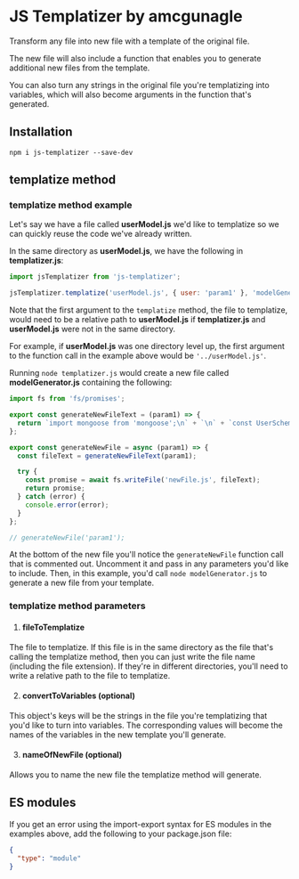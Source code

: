 # JS Templatizer by amcgunagle

Transform any file into new file with a template of the original file.

The new file will also include a function that enables you to generate additional new files from the template.

You can also turn any strings in the original file you're templatizing into variables, which will also become arguments in the function that's generated.

## Installation

`npm i js-templatizer --save-dev`

## templatize method

### templatize method example

Let's say we have a file called **userModel.js** we'd like to templatize so we can quickly reuse the code we've already written.

In the same directory as **userModel.js**, we have the following in **templatizer.js**:

```javascript
import jsTemplatizer from 'js-templatizer';

jsTemplatizer.templatize('userModel.js', { user: 'param1' }, 'modelGenerator');
```

Note that the first argument to the `templatize` method, the file to templatize, would need to be a relative path to **userModel.js** if **templatizer.js** and **userModel.js** were not in the same directory.

For example, if **userModel.js** was one directory level up, the first argument to the function call in the example above would be `'../userModel.js'`.

Running `node templatizer.js` would create a new file called **modelGenerator.js** containing the following:

```javascript
import fs from 'fs/promises';

export const generateNewFileText = (param1) => {
  return `import mongoose from 'mongoose';\n` + `\n` + `const UserSchema = new mongoose.Schema({\n` + `  email: {\n` + `    type: String,\n` + `    required: true,\n` + `  },\n` + `  password: {\n` + `    type: String,\n` + `    required: true,\n` + `  },\n` + `  name: {\n` + `    type: String,\n` + `  },\n` + `  age: {\n` + `    type: Number,\n` + `  },\n` + `});\n` + `\n` + `const User = mongoose.model('${param1}', UserSchema);\n` + `export default User;\n`;
};

export const generateNewFile = async (param1) => {
  const fileText = generateNewFileText(param1);

  try {
    const promise = await fs.writeFile('newFile.js', fileText);
    return promise;
  } catch (error) {
    console.error(error);
  }
};

// generateNewFile('param1');
```

At the bottom of the new file you'll notice the `generateNewFile` function call that is commented out. Uncomment it and pass in any parameters you'd like to include. Then, in this example, you'd call `node modelGenerator.js` to generate a new file from your template.

### templatize method parameters

1. #### fileToTemplatize

The file to templatize. If this file is in the same directory as the file that's calling the templatize method, then you can just write the file name (including the file extension). If they're in different directories, you'll need to write a relative path to the file to templatize.

2. #### convertToVariables (optional)

This object's keys will be the strings in the file you're templatizing that you'd like to turn into variables. The corresponding values will become the names of the variables in the new template you'll generate.

3. #### nameOfNewFile (optional)

Allows you to name the new file the templatize method will generate.

## ES modules

If you get an error using the import-export syntax for ES modules in the examples above, add the following to your package.json file:

```json
{
  "type": "module"
}
```
